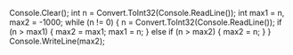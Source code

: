 Console.Clear();
int n = Convert.ToInt32(Console.ReadLine());
int max1 = n, max2 = -1000;
while (n != 0)
{
    n = Convert.ToInt32(Console.ReadLine());
    if (n > max1)
    {
        max2 = max1;
        max1 = n;
    }
    else if (n > max2)
    {
        max2 = n;
    }
}
Console.WriteLine(max2);